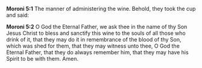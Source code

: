 **Moroni 5:1** The manner of administering the wine. Behold, they took the cup and said:

**Moroni 5:2** O God the Eternal Father, we ask thee in the name of thy Son Jesus Christ to bless and sanctify this wine to the souls of all those who drink of it, that they may do it in remembrance of the blood of thy Son, which was shed for them, that they may witness unto thee, O God the Eternal Father, that they do always remember him, that they may have his Spirit to be with them. Amen.

